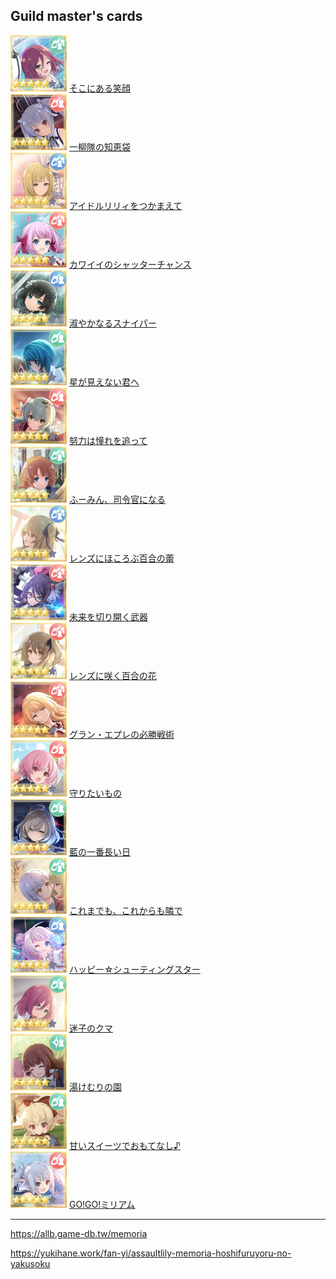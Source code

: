 
## Guild master's cards

<img src="./img/そこにある笑顔.png" width="90" />
<a href="https://allb.game-db.tw/memoria/%E3%81%9D%E3%81%93%E3%81%AB%E3%81%82%E3%82%8B%E7%AC%91%E9%A1%94">そこにある笑顔</a>

<br>

<img src="./img/一柳隊の知恵袋.png" width="90" />
<a href="https://allb.game-db.tw/memoria/%E4%B8%80%E6%9F%B3%E9%9A%8A%E3%81%AE%E7%9F%A5%E6%81%B5%E8%A2%8B">一柳隊の知恵袋</a>

<br>

<img src="./img/アイドルリリィをつかまえて.png" width="90" />
<a href="https://allb.game-db.tw/memoria/%E3%82%A2%E3%82%A4%E3%83%89%E3%83%AB%E3%83%AA%E3%83%AA%E3%82%A3%E3%82%92%E3%81%A4%E3%81%8B%E3%81%BE%E3%81%88%E3%81%A6">アイドルリリィをつかまえて</a>

<br>

<img src="./img/カワイイのシャッターチャンス.png" width="90" />
<a href="https://allb.game-db.tw/memoria/%E3%82%AB%E3%83%AF%E3%82%A4%E3%82%A4%E3%81%AE%E3%82%B7%E3%83%A3%E3%83%83%E3%82%BF%E3%83%BC%E3%83%81%E3%83%A3%E3%83%B3%E3%82%B9">カワイイのシャッターチャンス</a>

<br>

<img src="./img/淑やかなるスナイパー.png" width="90" />
<a href="https://allb.game-db.tw/memoria/%E6%B7%91%E3%82%84%E3%81%8B%E3%81%AA%E3%82%8B%E3%82%B9%E3%83%8A%E3%82%A4%E3%83%91%E3%83%BC">淑やかなるスナイパー</a>

<br>

<img src="./img/星が見えない君へ.png" width="90" />
<a href="https://allb.game-db.tw/memoria/%E6%98%9F%E3%81%8C%E8%A6%8B%E3%81%88%E3%81%AA%E3%81%84%E5%90%9B%E3%81%B8">星が見えない君へ</a>

<br>

<img src="./img/努力は憧れを追って.png" width="90" />
<a href="https://allb.game-db.tw/memoria/%E5%8A%AA%E5%8A%9B%E3%81%AF%E6%86%A7%E3%82%8C%E3%82%92%E8%BF%BD%E3%81%A3%E3%81%A6">努力は憧れを追って</a>

<br>

<img src="./img/ふーみん、司令官になる.png" width="90" />
<a href="https://allb.game-db.tw/memoria/%E3%81%B5%E3%83%BC%E3%81%BF%E3%82%93%E3%80%81%E5%8F%B8%E4%BB%A4%E5%AE%98%E3%81%AB%E3%81%AA%E3%82%8B">ふーみん、司令官になる</a>

<br>

<img src="./img/レンズにほころぶ百合の蕾.png" width="90" />
<a href="https://allb.game-db.tw/memoria/%E3%83%AC%E3%83%B3%E3%82%BA%E3%81%AB%E3%81%BB%E3%81%93%E3%82%8D%E3%81%B6%E7%99%BE%E5%90%88%E3%81%AE%E8%95%BE">レンズにほころぶ百合の蕾</a>

<br>

<img src="./img/未来を切り開く武器.png" width="90" />
<a href="https://allb.game-db.tw/memoria/%E6%9C%AA%E6%9D%A5%E3%82%92%E5%88%87%E3%82%8A%E9%96%8B%E3%81%8F%E6%AD%A6%E5%99%A8">未来を切り開く武器</a>

<br>

<img src="./img/レンズに咲く百合の花.png" width="90" />
<a href="https://allb.game-db.tw/memoria/%E3%83%AC%E3%83%B3%E3%82%BA%E3%81%AB%E5%92%B2%E3%81%8F%E7%99%BE%E5%90%88%E3%81%AE%E8%8A%B1">レンズに咲く百合の花</a>

<br>

<img src="./img/グラン・エプレの必勝戦術.png" width="90" />
<a href="https://allb.game-db.tw/memoria/%E3%82%B0%E3%83%A9%E3%83%B3%E3%83%BB%E3%82%A8%E3%83%97%E3%83%AC%E3%81%AE%E5%BF%85%E5%8B%9D%E6%88%A6%E8%A1%93">グラン・エプレの必勝戦術</a>

<br>

<img src="./img/守りたいもの.png" width="90" />
<a href="https://allb.game-db.tw/memoria/%E5%AE%88%E3%82%8A%E3%81%9F%E3%81%84%E3%82%82%E3%81%AE">守りたいもの</a>

<br>

<img src="./img/藍の一番長い日.png" width="90" />
<a href="https://allb.game-db.tw/memoria/%E8%97%8D%E3%81%AE%E4%B8%80%E7%95%AA%E9%95%B7%E3%81%84%E6%97%A5">藍の一番長い日</a>

<br>

<img src="./img/これまでも、これからも隣で.png" width="90" />
<a href="https://allb.game-db.tw/memoria/%E3%81%93%E3%82%8C%E3%81%BE%E3%81%A7%E3%82%82%E3%80%81%E3%81%93%E3%82%8C%E3%81%8B%E3%82%89%E3%82%82%E9%9A%A3%E3%81%A7">これまでも、これからも隣で</a>

<br>

<img src="./img/ハッピー☆シューティングスター.png" width="90" />
<a href="https://allb.game-db.tw/memoria/%E3%83%8F%E3%83%83%E3%83%94%E3%83%BC%E2%98%86%E3%82%B7%E3%83%A5%E3%83%BC%E3%83%86%E3%82%A3%E3%83%B3%E3%82%B0%E3%82%B9%E3%82%BF%E3%83%BC">ハッピー☆シューティングスター</a>

<br>

<img src="./img/迷子のクマ.png" width="90" />
<a href="https://allb.game-db.tw/memoria/%E8%BF%B7%E5%AD%90%E3%81%AE%E3%82%AF%E3%83%9E">迷子のクマ</a>

<br>

<img src="./img/湯けむりの園.png" width="90" />
<a href="https://allb.game-db.tw/memoria/%E6%B9%AF%E3%81%91%E3%82%80%E3%82%8A%E3%81%AE%E5%9C%92">湯けむりの園</a>

<br>

<img src="./img/甘いスイーツでおもてなし♪.png" width="90" />
<a href="https://allb.game-db.tw/memoria/%E7%94%98%E3%81%84%E3%82%B9%E3%82%A4%E3%83%BC%E3%83%84%E3%81%A7%E3%81%8A%E3%82%82%E3%81%A6%E3%81%AA%E3%81%97%E2%99%AA">甘いスイーツでおもてなし♪</a>

<br>

<img src="./img/GO!GO!ミリアム.png" width="90" />
<a href="https://allb.game-db.tw/memoria/gogo%E3%83%9F%E3%83%AA%E3%82%A2%E3%83%A0">GO!GO!ミリアム</a>

<br>







---

https://allb.game-db.tw/memoria




https://yukihane.work/fan-yi/assaultlily-memoria-hoshifuruyoru-no-yakusoku